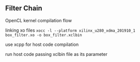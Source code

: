 ## Filter Chain
OpenCL kernel compilation flow

linking xo files `xocc -l --platform xilinx_u280_xdma_201910_1 box_filter.xo -o box_filter.xclbin`

use xcpp for host code compilation

run host code passing xclbin file as its parameter
    
